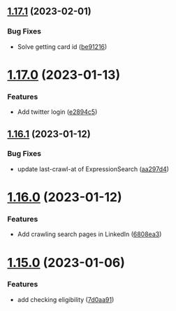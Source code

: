 ## [1.17.1](https://github.com/ghorbani-mohammad/Social-Networks-Crawler/compare/v1.17.0...v1.17.1) (2023-02-01)


### Bug Fixes

* Solve getting card id ([be91216](https://github.com/ghorbani-mohammad/Social-Networks-Crawler/commit/be912161ea3ec6b904010658049a46a2f134b900))



# [1.17.0](https://github.com/ghorbani-mohammad/Social-Networks-Crawler/compare/v1.16.1...v1.17.0) (2023-01-13)


### Features

* Add twitter login ([e2894c5](https://github.com/ghorbani-mohammad/Social-Networks-Crawler/commit/e2894c56232cae9f32aaef95ca35ccfc7a876f9b))



## [1.16.1](https://github.com/ghorbani-mohammad/Social-Networks-Crawler/compare/v1.16.0...v1.16.1) (2023-01-12)


### Bug Fixes

* update last-crawl-at of ExpressionSearch ([aa297d4](https://github.com/ghorbani-mohammad/Social-Networks-Crawler/commit/aa297d4a14dc3d862b17442e9225cf89f68f672b))



# [1.16.0](https://github.com/ghorbani-mohammad/Social-Networks-Crawler/compare/v1.15.0...v1.16.0) (2023-01-12)


### Features

* Add crawling search pages in LinkedIn ([6808ea3](https://github.com/ghorbani-mohammad/Social-Networks-Crawler/commit/6808ea38ee0b531a49901b4fb99a6cb1c639d293))



# [1.15.0](https://github.com/ghorbani-mohammad/Social-Networks-Crawler/compare/v1.14.1...v1.15.0) (2023-01-06)


### Features

* add checking eligibility ([7d0aa91](https://github.com/ghorbani-mohammad/Social-Networks-Crawler/commit/7d0aa91d8144947f9fd44c20016c1c3dba8b2cc1))



